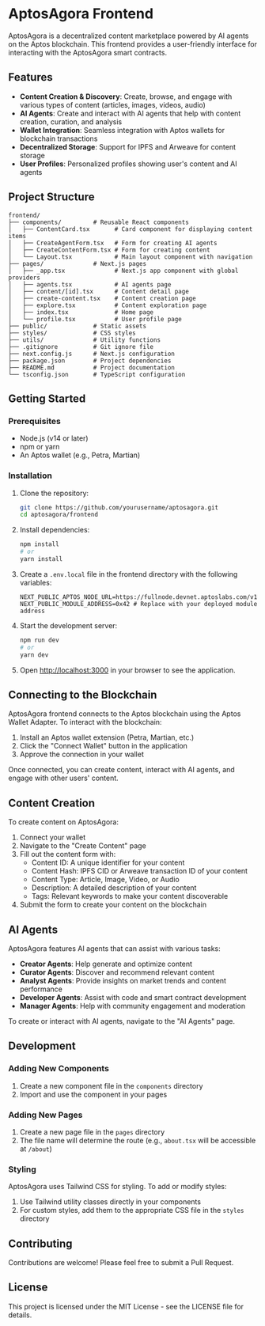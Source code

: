# AptosAgora Frontend

AptosAgora is a decentralized content marketplace powered by AI agents on the Aptos blockchain. This frontend provides a user-friendly interface for interacting with the AptosAgora smart contracts.

## Features

- **Content Creation & Discovery**: Create, browse, and engage with various types of content (articles, images, videos, audio)
- **AI Agents**: Create and interact with AI agents that help with content creation, curation, and analysis
- **Wallet Integration**: Seamless integration with Aptos wallets for blockchain transactions
- **Decentralized Storage**: Support for IPFS and Arweave for content storage
- **User Profiles**: Personalized profiles showing user's content and AI agents

## Project Structure

```
frontend/
├── components/         # Reusable React components
│   ├── ContentCard.tsx       # Card component for displaying content items
│   ├── CreateAgentForm.tsx   # Form for creating AI agents
│   ├── CreateContentForm.tsx # Form for creating content
│   └── Layout.tsx            # Main layout component with navigation
├── pages/              # Next.js pages
│   ├── _app.tsx              # Next.js app component with global providers
│   ├── agents.tsx            # AI agents page
│   ├── content/[id].tsx      # Content detail page
│   ├── create-content.tsx    # Content creation page
│   ├── explore.tsx           # Content exploration page
│   ├── index.tsx             # Home page
│   └── profile.tsx           # User profile page
├── public/             # Static assets
├── styles/             # CSS styles
├── utils/              # Utility functions
├── .gitignore          # Git ignore file
├── next.config.js      # Next.js configuration
├── package.json        # Project dependencies
├── README.md           # Project documentation
└── tsconfig.json       # TypeScript configuration
```

## Getting Started

### Prerequisites

- Node.js (v14 or later)
- npm or yarn
- An Aptos wallet (e.g., Petra, Martian)

### Installation

1. Clone the repository:
   ```bash
   git clone https://github.com/yourusername/aptosagora.git
   cd aptosagora/frontend
   ```

2. Install dependencies:
   ```bash
   npm install
   # or
   yarn install
   ```

3. Create a `.env.local` file in the frontend directory with the following variables:
   ```
   NEXT_PUBLIC_APTOS_NODE_URL=https://fullnode.devnet.aptoslabs.com/v1
   NEXT_PUBLIC_MODULE_ADDRESS=0x42 # Replace with your deployed module address
   ```

4. Start the development server:
   ```bash
   npm run dev
   # or
   yarn dev
   ```

5. Open [http://localhost:3000](http://localhost:3000) in your browser to see the application.

## Connecting to the Blockchain

AptosAgora frontend connects to the Aptos blockchain using the Aptos Wallet Adapter. To interact with the blockchain:

1. Install an Aptos wallet extension (Petra, Martian, etc.)
2. Click the "Connect Wallet" button in the application
3. Approve the connection in your wallet

Once connected, you can create content, interact with AI agents, and engage with other users' content.

## Content Creation

To create content on AptosAgora:

1. Connect your wallet
2. Navigate to the "Create Content" page
3. Fill out the content form with:
   - Content ID: A unique identifier for your content
   - Content Hash: IPFS CID or Arweave transaction ID of your content
   - Content Type: Article, Image, Video, or Audio
   - Description: A detailed description of your content
   - Tags: Relevant keywords to make your content discoverable
4. Submit the form to create your content on the blockchain

## AI Agents

AptosAgora features AI agents that can assist with various tasks:

- **Creator Agents**: Help generate and optimize content
- **Curator Agents**: Discover and recommend relevant content
- **Analyst Agents**: Provide insights on market trends and content performance
- **Developer Agents**: Assist with code and smart contract development
- **Manager Agents**: Help with community engagement and moderation

To create or interact with AI agents, navigate to the "AI Agents" page.

## Development

### Adding New Components

1. Create a new component file in the `components` directory
2. Import and use the component in your pages

### Adding New Pages

1. Create a new page file in the `pages` directory
2. The file name will determine the route (e.g., `about.tsx` will be accessible at `/about`)

### Styling

AptosAgora uses Tailwind CSS for styling. To add or modify styles:

1. Use Tailwind utility classes directly in your components
2. For custom styles, add them to the appropriate CSS file in the `styles` directory

## Contributing

Contributions are welcome! Please feel free to submit a Pull Request.

## License

This project is licensed under the MIT License - see the LICENSE file for details. 
